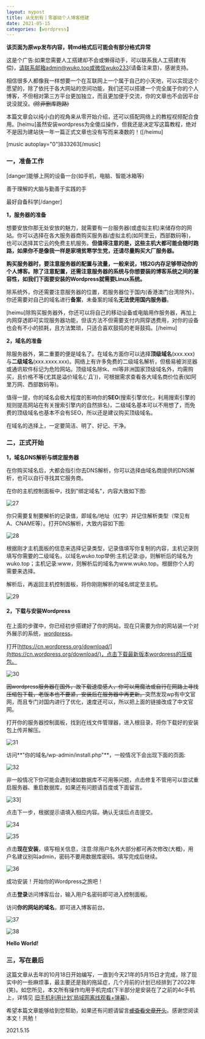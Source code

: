 ```yaml
---
layout: mypost
title: 从无到有丨零基础个人博客搭建
date: 2021-05-15
categories: [wordpress]
---
```


<!-- wp:paragraph -->

**该页面为原wp发布内容，转md格式后可能会有部分格式异常**


<span class="has-inline-color has-cyan-bluish-gray-color">这是个广告:如果您需要人工搭建却不会或懒得动手，可以联系我人工搭建(有偿)，请联系邮箱admin@wuko.top或微信wuko233(请备注来意)，感谢支持。</span>

<!-- /wp:paragraph -->

<!-- wp:paragraph -->

相信很多人都像我一样想要一个在互联网上一个属于自己的小天地，可以实现这个愿望的，除了依托于各大网站的空间功能，我们还可以搭建一个完全属于你的个人博客，不但相对第三方平台更加独立，而且更加便于交流，你的文章也不会因平台说没就没。<s>(除非删库跑路)</s>

<!-- /wp:paragraph -->

本篇文章会以纯小白的视角来从零开始介绍，还可以搭配网络上的教程视频配合食用。[heimu]虽然安装wordpress为全傻瓜操作，但我还是决定写这篇教程，绝对不是因为建站快一年一篇正式文章也没有写而来凑数的！([/heimu]

[music autoplay="0"]833263[/music]

<!-- wp:heading {"level":3} -->

### **一，准备工作**

<!-- /wp:heading -->

[danger]能够上网的设备一台(如手机，电脑、智能冰箱等)

善于理解的大脑与勤善于实践的手

最好自备科学[/danger]

<!-- wp:paragraph -->

**1，服务器的准备**

<!-- /wp:paragraph -->

<!-- wp:paragraph -->

想要安放你那无处安放的魅力，就需要有一台服务器(或虚拟主机)来储存你的网站。你可以选择在各大服务器商购买服务器/虚拟主机(如阿里云，西部数码等)，也可以选择其它云的免费主机服务。**<span class="has-inline-color has-vivid-red-color">但值得注意的是，这些主机大都可能会随时跑路，如果你不是像我一样是家境贫寒学生党，还请尽量购买大厂服务器。</span>**

<!-- /wp:paragraph -->

<!-- wp:paragraph -->

**购买服务器时，要注意服务器的配置与流量，一般来说，1核2G内存足够带动你的个人博客。除了注意配置，还需注意服务器的系统与你想要装的博客系统之间的兼容性，如我们下面要安装的Wordpress就需要Linux系统。**

<!-- /wp:paragraph -->

<!-- wp:paragraph -->

除系统外，你还需要注意服务器的位置，若服务器位于国内(香港澳门台湾除外)，你还需要对自己的域名进行**备案**，未备案的域名**无法使用国内服务器**。

<!-- /wp:paragraph -->

[heimu]除购买服务器外，你还可以将自己的移动设备或电脑用作服务器，再加上内网穿透即可实现服务器功能，但该方法不但需要支付内网穿透费用，对你的设备也会有不小的损耗，且方法繁琐，只适合喜欢鼓捣的老哥鼓捣。[/heimu]

<!-- wp:paragraph -->

**2，域名的准备**

<!-- /wp:paragraph -->

<!-- wp:paragraph -->

除服务器外，第二重要的便是域名了。在域名方面你可以选择**顶级域名**(xxx.xxx)与**二级域名**(xxx.xxxx.xxx)。网络上有许多免费的二级域名解析，但极易被浏览器或通讯软件标记为危险网站。顶级域名除tk、ml等非洲国家顶级域名外，均需购买，且价格不等(尤其是溢价域名(;´Д`))，可根据需求查看各大域名商价位表(如阿里万网、西部数码等)。

<!-- /wp:paragraph -->

<!-- wp:html -->

值得一提，你的域名会极大程度的影响你的**SEO**(搜索引擎优化，利用搜索引擎的规则提高网站在有关搜索引擎内的自然排名)，二级域名基本可以不用想了，而免费的顶级域名也基本不会有SEO，所以还是建议购买顶级域名。

<!-- /wp:html -->

<!-- wp:paragraph -->

在域名的选择上，一定要简洁、明了、好记、干净。

<!-- /wp:paragraph -->

<!-- wp:heading {"level":3} -->

### **二，正式开始**

<!-- /wp:heading -->

<!-- wp:paragraph -->

**1，域名DNS解析与绑定服务器**

<!-- /wp:paragraph -->

<!-- wp:paragraph -->

在你购买域名后，大都会指引你去DNS解析，你可以选择由域名商提供的DNS解析，也可以自行寻找其它服务商。

<!-- /wp:paragraph -->

<!-- wp:paragraph -->

在你的主机控制面板中，找到"绑定域名"，内容大致如下图:

<!-- /wp:paragraph -->

<!-- wp:image {"id":27,"sizeSlug":"large"} -->
![27](posts/2021/05/超级截屏_20201018_141807_compress68-701x1024.jpg)

<!-- /wp:image -->

<!-- wp:paragraph -->

你只需要复制要解析的记录值，即域名/地址（红字）并记住解析类型（常见有A、CNAME等）。打开DNS解析，大致内容如下图:

<!-- /wp:paragraph -->

![28](posts/2021/05/超级截屏_20201018_141736_compress21-1024x913.jpg)
<!-- /wp:image -->

<!-- wp:paragraph -->

根据刚才主机面板的信息来选择记录类型，记录值填写你复制的内容，主机记录则填写你需要的二级域名，以域名wuko.top举例:主机记录:@，则解析后的域名为wuko.top；主机记录:www，则解析后的域名为www.wuko.top。根据你个人的需要来选择。

<!-- /wp:paragraph -->

<!-- wp:paragraph -->

解析后，再返回主机控制面板，将你刚刚解析的域名绑定至主机。

<!-- /wp:paragraph -->

![29](posts/2021/05/超级截屏_20201018_141807_compress68-701x1024.jpg)
<!-- /wp:image -->

<!-- wp:heading {"level":4} -->

#### **2，下载与安装Wordpress**

<!-- /wp:heading -->

<!-- wp:paragraph -->

在上面的步骤中，你已经初步搭建好了你的网站，现在只需要为你的网站装一个对外展示的系统，[wordpress](https://wordpress.org/)。

<!-- /wp:paragraph -->

<!-- wp:paragraph -->

打开[https://cn.wordpress.org/download/](https://cn.wordpress.org/download/)，点击下载最新版本wordpress的压缩包。

<!-- /wp:paragraph -->

![30](posts/2021/05/超级截屏_20201031_231215_compress22-1024x989.jpg)
<!-- /wp:image -->

<!-- wp:paragraph -->

<s>因wordpress服务器在国外，故下载速度感人，你可以用魔法或自行在网路上寻找压缩包下载，老版本也不要紧，安装后在服务器中再更新。</s>突然发现wp有中文官网，而且专门对国内进行了优化，速度还可以，所以把上面的链接改成了中文官网。

<!-- /wp:paragraph -->

<!-- wp:paragraph -->

打开你的服务器控制面板，找到在线文件管理器，进入根目录，将你下载好的安装包上传并解压。

<!-- /wp:paragraph -->

<!-- wp:paragraph {"align":"center"} -->

![31](posts/2021/05/超级截屏_20201031_233236_compress14.jpg)

<!-- /wp:paragraph -->

<!-- wp:paragraph -->

访问**"你的域名/wp-admin/install.php"**，一般情况下会出现下面的页面:

<!-- /wp:paragraph -->

![32](posts/2021/05/Screenshot_20210515182326_compress21-671x1024.jpg)

<!-- wp:paragraph -->

非一般情况下你可能会遇到诸如数据库不可用等问题，点击修复不管用可以尝试重启服务器、重启数据库，如果还有问题请百度或下面留言。

<!-- /wp:paragraph -->


![33](posts/2021/05/Screenshot_20210515182400_compress33-576x1024.jpg)]

<!-- wp:paragraph -->

点击下一步，根据提示语填入相应内容。确认无误后点击提交。

<!-- /wp:paragraph -->

![34](posts/2021/05/Screenshot_20210515182413_compress60-1024x839.jpg)

![35](posts/2021/05/Screenshot_20210515182430_compress19-576x1024.jpg)

<!-- wp:paragraph -->

点击**现在安装**，填写相关信息，注意:除用户名外大部分都可再次修改(大概)，用户名建议别叫admin，密码不要用数据库密码。填写完成后继续。

<!-- /wp:paragraph -->

![36](posts/2021/05/Screenshot_20210515182443_compress3-680x1024.jpg)

<!-- wp:paragraph -->

成功安装！开始你的Wordpress之旅吧！

<!-- /wp:paragraph -->

<!-- wp:paragraph -->

点击**登录**访问博客后台，输入用户名密码即可进入控制面板。

<!-- /wp:paragraph -->

<!-- wp:paragraph -->

访问**你的网站的域名**，即可进入博客前台。

<!-- /wp:paragraph -->

![37](posts/2021/05/Screenshot_20210515182510_compress25-576x1024.jpg)

![38](Screenshot_20210515193806-1024x546.jpg)<figcaption>**Hello World!**</figcaption>
<!-- /wp:image -->

<!-- wp:heading {"level":3} -->

### **三，写在最后**

<!-- /wp:heading -->

<!-- wp:paragraph -->

这篇文章从去年的10月18日开始编写，一直到今天21年的5月15日才完成，除了现实中的一些麻烦事，最主要还是我的拖延症，几个月前的计划已经排到了2022年(笑)。如您所见，本文所有操作均用手机完成(下半部分是安装在了之前的4c手机上，详情见 [旧手机利用计划'局域网离线观看+弹幕](http://wuko.top/index.php/2021/01/09/2687/))。

<!-- /wp:paragraph -->

<!-- wp:paragraph -->

希望本篇文章能够给到您帮助，如果还有问题请留言[<s>或查看文章开头</s>](#ad)。感谢您阅读本文！共勉！

<!-- /wp:paragraph -->

<!-- wp:paragraph {"align":"right"} -->

2021.5.15

<!-- /wp:paragraph -->

